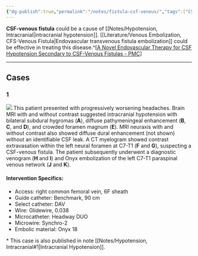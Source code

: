 ```yaml
---
{"dg-publish":true,"permalink":"/notes/fistula-csf-venous/","tags":["CSF"],"created":"2023-11-02T10:57:41.305-07:00","updated":"2023-11-02T11:15:25.393-07:00"}
---
```


**CSF-venous fistula** could be a cause of [[Notes/Hypotension, Intracranial\|intracranial hypotension]]. [[Literature/Venous Embolization, CFS-Venous Fistula\|Endovascular transvenous fistula embolization]] could be effective in treating this disease.^[[A Novel Endovascular Therapy for CSF Hypotension Secondary to CSF-Venous Fistulas - PMC](https://www.ncbi.nlm.nih.gov/pmc/articles/PMC8115355/)]

---

## Cases

### 1


![](https://i.imgur.com/ZozOhHe.jpg)
This patient presented with progressively worsening headaches. Brain MRI with and without contrast suggested intracranial hypotension with bilateral subdural hygromas (**A**), diffuse pathymeningeal enhancement (**B**, **C**, and **D**), and crowded foramen magnum (**E**). MRI neuraxis with and without contrast also showed diffuse dural enhancement (not shown) without an identifiable CSF leak. A CT myelogram showed contrast extravasation within the left neural foramen at C7-T1 (**F** and **G**), suspecting a CSF-venous fistula. The patient subsequently underwent a diagnostic venogram (**H** and **I**) and Onyx embolization of the left C7-T1 paraspinal venous network (**J** and **K**).

#### Intervention Specifics:

- Access: right common femoral vein, 6F sheath
- Guide catheter: Benchmark, 90 cm
- Select catheter: DAV
- Wire: Glidewire, 0.038
- Microcatheter: Headway DUO
- Microwire: Synchro-2
- Embolic material: Onyx 18

\* This case is also published in note [[Notes/Hypotension, Intracranial#1\|Intracranial Hypotension]].